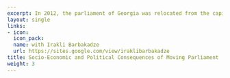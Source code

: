 ```yaml
---
excerpt: In 2012, the parliament of Georgia was relocated from the capital city Tbilisi to the town Kutaisi. Will a change in the location of the parliament decrease the centralization problem of capital and increase the involvement of the secondary city in the political and economic processes? In this paper, we study how parliament's relocation affected local economic development and voting behavior within Kutaisi. We use a difference-in-difference design and show that relocation led to economic revival in zones close to the parliament - increased population density, increased establishments of restaurants & shops, and increased rental prices. Moreover, using voting data, we show that people became politically active and voter turnout significantly increased in zones near the parliament. Interestingly, in 2018, the parliament moved back to the capital, so we expect that the positive effects within Kutaisi due to relocation should be reduced.
layout: single
links:
- icon: 
  icon_pack: 
  name: with Irakli Barbakadze
  url: https://sites.google.com/view/iraklibarbakadze
title: Socio-Economic and Political Consequences of Moving Parliament
weight: 3
---
```


